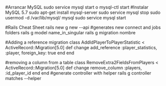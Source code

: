 #Arrancar MySQL 
    sudo service mysql start o mysql-ctl start
#Instalar MySQL 5.7 
    sudo apt-get install mysql-server
    sudo service mysql stop
    sudo usermod -d /var/lib/mysql/ mysql
    sudo service mysql start

#Rails Cheat Sheet
rails new g new --api #generates new connect and jobs folders
rails g model name_in_singular 
rails g migration nombre

#Adding a reference migration
class AddIdPlayerToPlayerStatistic < ActiveRecord::Migration[5.0]
  def change
     add_reference :player_statistics, :player, foreign_key: true
  end
end

#removing a column from a table
class RemoveExtra2FieldsFromPlayers < ActiveRecord::Migration[5.0]
  def change
    remove_column :players, :id_player_id
  end
end
#generate controller with helper
rails g controller matches --helper 
